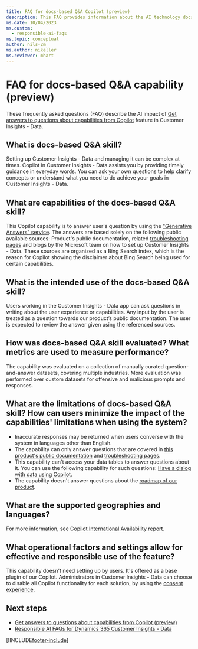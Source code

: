 ```yaml
---
title: FAQ for docs-based Q&A Copilot (preview)
description: This FAQ provides information about the AI technology docs-based Q&A skill used in Customer Insights - Data, along with key considerations and details about how the capability is used, how it was tested and evaluated, and any specific limitations.
ms.date: 10/04/2023
ms.custom:
  - responsible-ai-faqs
ms.topic: conceptual
author: nils-2m
ms.author: nikeller
ms.reviewer: mhart
---
```


# FAQ for docs-based Q&A capability (preview)

These frequently asked questions (FAQ) describe the AI impact of [Get answers to questions about capabilities from Copilot](help-pane-copilot.md) feature in Customer Insights - Data.

## What is docs-based Q&A skill?

Setting up Customer Insights - Data and managing it can be complex at times. Copilot in Customer Insights - Data assists you by providing timely guidance in everyday words. You can ask your own questions to help clarify concepts or understand what you need to do achieve your goals in Customer Insights - Data.

## What are capabilities of the docs-based Q&A skill?

This Copilot capability is to answer user's question by using the ["Generative Answers" service](/power-virtual-agents/nlu-boost-conversations#ai-response-generation-training-model-and-usage-notes). The answers are based solely on the following public available sources: Product's public documentation, related [troubleshooting pages](/troubleshoot/dynamics-365/customer-insights/welcome-customer-insights) and blogs by the Microsoft team on how to set up Customer Insights - Data. These sources are organized as a Bing Search index, which is the reason for Copilot showing the disclaimer about Bing Search being used for certain capabilities.

## What is the intended use of the docs-based Q&A skill?

Users working in the Customer Insights - Data app can ask questions in writing about the user experience or capabilities. Any input by the user is treated as a question towards our product’s public documentation. The user is expected to review the answer given using the referenced sources.

## How was docs-based Q&A skill evaluated? What metrics are used to measure performance?

The capability was evaluated on a collection of manually curated question-and-answer datasets, covering multiple industries.
More evaluation was performed over custom datasets for offensive and malicious prompts and responses.

## What are the limitations of docs-based Q&A skill? How can users minimize the impact of the capabilities' limitations when using the system?

- Inaccurate responses may be returned when users converse with the system in languages other than English.
- The capability can only answer questions that are covered in [this product's public documentation](overview.md) and [troubleshooting pages](/troubleshoot/dynamics-365/customer-insights/welcome-customer-insights).
- This capability can't access your data tables to answer questions about it. You can use the following capability for such questions: [Have a dialog with data using Copilot](dialog-with-data.md).
- The capability doesn't answer questions about the [roadmap of our product](https://releaseplans.microsoft.com/).

## What are the supported geographies and languages?

For more information, see [Copilot International Availability report](https://dynamics.microsoft.com/availability-reports/copilotreport/).

## What operational factors and settings allow for effective and responsible use of the feature?

This capability doesn't need setting up by users. It's offered as a base plugin of our Copilot. Administrators in Customer Insights - Data can choose to disable all Copilot functionality for each solution, by using the [consent experience](copilot-global-consent.md).

## Next steps

- [Get answers to questions about capabilities from Copilot (preview)](help-pane-copilot.md)
- [Responsible AI FAQs for Dynamics 365 Customer Insights - Data](responsible-ai-overview.md)

[!INCLUDE[footer-include](./includes/footer-banner.md)]
